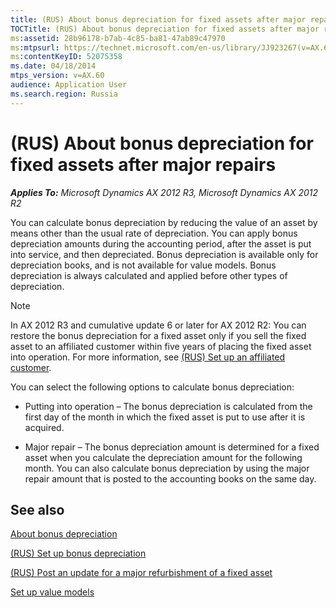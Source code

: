 ```yaml
---
title: (RUS) About bonus depreciation for fixed assets after major repairs
TOCTitle: (RUS) About bonus depreciation for fixed assets after major repairs
ms:assetid: 28b96178-b7ab-4c85-ba81-47ab89c47970
ms:mtpsurl: https://technet.microsoft.com/en-us/library/JJ923267(v=AX.60)
ms:contentKeyID: 52075358
ms.date: 04/18/2014
mtps_version: v=AX.60
audience: Application User
ms.search.region: Russia
---
```


# (RUS) About bonus depreciation for fixed assets after major repairs 


_**Applies To:** Microsoft Dynamics AX 2012 R3, Microsoft Dynamics AX 2012 R2_

You can calculate bonus depreciation by reducing the value of an asset by means other than the usual rate of depreciation. You can apply bonus depreciation amounts during the accounting period, after the asset is put into service, and then depreciated. Bonus depreciation is available only for depreciation books, and is not available for value models. Bonus depreciation is always calculated and applied before other types of depreciation.


> [!NOTE]
> <P>In AX 2012 R3 and cumulative update 6 or later for AX 2012 R2: You can restore the bonus depreciation for a fixed asset only if you sell the fixed asset to an affiliated customer within five years of placing the fixed asset into operation. For more information, see <A href="rus-set-up-an-affiliated-customer.md">(RUS) Set up an affiliated customer</A>.</P>



You can select the following options to calculate bonus depreciation:

  - Putting into operation – The bonus depreciation is calculated from the first day of the month in which the fixed asset is put to use after it is acquired.

  - Major repair – The bonus depreciation amount is determined for a fixed asset when you calculate the depreciation amount for the following month. You can also calculate bonus depreciation by using the major repair amount that is posted to the accounting books on the same day.

## See also

[About bonus depreciation](about-bonus-depreciation.md)

[(RUS) Set up bonus depreciation](rus-set-up-bonus-depreciation.md)

[(RUS) Post an update for a major refurbishment of a fixed asset](rus-post-an-update-for-a-major-refurbishment-of-a-fixed-asset.md)

[Set up value models](set-up-value-models.md)

  


